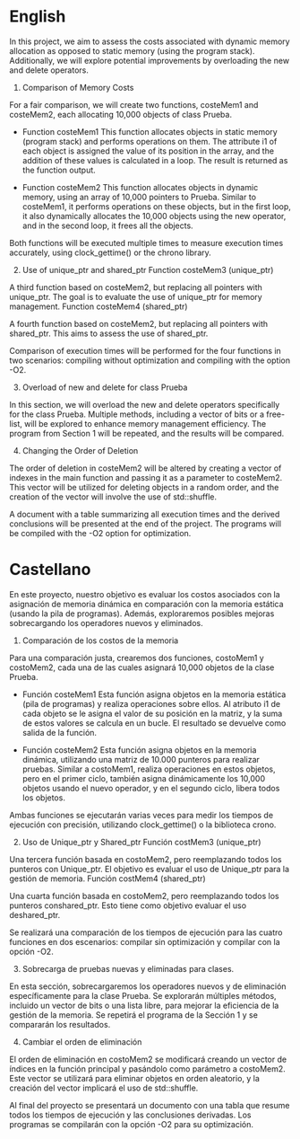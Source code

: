 # English
In this project, we aim to assess the costs associated with dynamic memory allocation as opposed to static memory (using the program stack). Additionally, we will explore potential improvements by overloading the new and delete operators.

1. Comparison of Memory Costs

For a fair comparison, we will create two functions, costeMem1 and costeMem2, each allocating 10,000 objects of class Prueba.

- Function costeMem1
This function allocates objects in static memory (program stack) and performs operations on them. The attribute i1 of each object is assigned the value of its position in the array, and the addition of these values is calculated in a loop. The result is returned as the function output.

- Function costeMem2
This function allocates objects in dynamic memory, using an array of 10,000 pointers to Prueba. Similar to costeMem1, it performs operations on these objects, but in the first loop, it also dynamically allocates the 10,000 objects using the new operator, and in the second loop, it frees all the objects.

Both functions will be executed multiple times to measure execution times accurately, using clock_gettime() or the chrono library.

2. Use of unique_ptr and shared_ptr
Function costeMem3 (unique_ptr)

A third function based on costeMem2, but replacing all pointers with unique_ptr. The goal is to evaluate the use of unique_ptr for memory management.
Function costeMem4 (shared_ptr)

A fourth function based on costeMem2, but replacing all pointers with shared_ptr. This aims to assess the use of shared_ptr.

Comparison of execution times will be performed for the four functions in two scenarios: compiling without optimization and compiling with the option -O2.

3. Overload of new and delete for class Prueba

In this section, we will overload the new and delete operators specifically for the class Prueba. Multiple methods, including a vector of bits or a free-list, will be explored to enhance memory management efficiency. The program from Section 1 will be repeated, and the results will be compared.

4. Changing the Order of Deletion

The order of deletion in costeMem2 will be altered by creating a vector of indexes in the main function and passing it as a parameter to costeMem2. This vector will be utilized for deleting objects in a random order, and the creation of the vector will involve the use of std::shuffle.

A document with a table summarizing all execution times and the derived conclusions will be presented at the end of the project. The programs will be compiled with the -O2 option for optimization.

# Castellano

En este proyecto, nuestro objetivo es evaluar los costos asociados con la asignación de memoria dinámica en comparación con la memoria estática (usando la pila de programas). Además, exploraremos posibles mejoras sobrecargando los operadores nuevos y eliminados.

1. Comparación de los costos de la memoria

Para una comparación justa, crearemos dos funciones, costoMem1 y costoMem2, cada una de las cuales asignará 10,000 objetos de la clase Prueba.

- Función costeMem1
Esta función asigna objetos en la memoria estática (pila de programas) y realiza operaciones sobre ellos. Al atributo i1 de cada objeto se le asigna el valor de su posición en la matriz, y la suma de estos valores se calcula en un bucle. El resultado se devuelve como salida de la función.

- Función costeMem2
Esta función asigna objetos en la memoria dinámica, utilizando una matriz de 10.000 punteros para realizar pruebas. Similar a costoMem1, realiza operaciones en estos objetos, pero en el primer ciclo, también asigna dinámicamente los 10,000 objetos usando el nuevo operador, y en el segundo ciclo, libera todos los objetos.

Ambas funciones se ejecutarán varias veces para medir los tiempos de ejecución con precisión, utilizando clock_gettime() o la biblioteca crono.

2. Uso de Unique_ptr y Shared_ptr
Función costMem3 (unique_ptr)

Una tercera función basada en costoMem2, pero reemplazando todos los punteros con Unique_ptr. El objetivo es evaluar el uso de Unique_ptr para la gestión de memoria.
Función costMem4 (shared_ptr)

Una cuarta función basada en costoMem2, pero reemplazando todos los punteros conshared_ptr. Esto tiene como objetivo evaluar el uso deshared_ptr.

Se realizará una comparación de los tiempos de ejecución para las cuatro funciones en dos escenarios: compilar sin optimización y compilar con la opción -O2.

3. Sobrecarga de pruebas nuevas y eliminadas para clases.

En esta sección, sobrecargaremos los operadores nuevos y de eliminación específicamente para la clase Prueba. Se explorarán múltiples métodos, incluido un vector de bits o una lista libre, para mejorar la eficiencia de la gestión de la memoria. Se repetirá el programa de la Sección 1 y se compararán los resultados.

4. Cambiar el orden de eliminación

El orden de eliminación en costoMem2 se modificará creando un vector de índices en la función principal y pasándolo como parámetro a costoMem2. Este vector se utilizará para eliminar objetos en orden aleatorio, y la creación del vector implicará el uso de std::shuffle.

Al final del proyecto se presentará un documento con una tabla que resume todos los tiempos de ejecución y las conclusiones derivadas. Los programas se compilarán con la opción -O2 para su optimización.